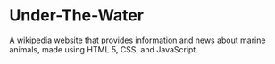 # Under-The-Water
A wikipedia website that provides information and news about marine animals, made using HTML 5, CSS, and JavaScript.

